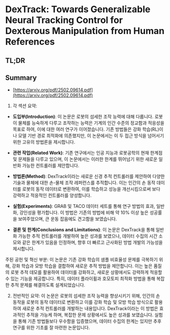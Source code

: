 # DexTrack: Towards Generalizable Neural Tracking Control for Dexterous Manipulation from Human References
## TL;DR
## Summary
- [https://arxiv.org/pdf/2502.09614.pdf](https://arxiv.org/pdf/2502.09614.pdf)

1. 각 섹션 요약:

- **도입부(Introduction)**: 이 논문은 로봇의 섬세한 조작 능력에 대해 다룹니다. 로봇이 물체를 능숙하게 다루고 조작하는 능력은 기계의 인간 수준의 정교함과 적응성을 목표로 하여, 이에 대한 여러 연구가 이어졌습니다. 기존 방법들은 강화 학습(RL)이나 모델 기반 경로 최적화에 의존했지만, 이 논문에서는 이 두 접근 방식을 넘어서기 위한 고유의 방법론을 제시합니다.

- **관련 작업(Related Work)**: 기존 연구에서는 인공 지능과 로봇공학의 현재 한계점 및 문제들을 다루고 있으며, 이 논문에서는 이러한 한계를 뛰어넘기 위한 새로운 일반화 가능한 컨트롤러를 제안합니다.

- **방법론(Method)**: DexTrack이라는 새로운 신경 추적 컨트롤러를 제안하여 다양한 기술과 물체에 대한 손-물체 조작 레퍼런스를 추적합니다. 이는 인간의 손 동작 데이터를 로봇의 동작 데이터로 변환하여, 이를 학습하고 성능을 개선시킴으로써 보다 강력하고 적응적인 컨트롤러를 양성합니다.

- **실험(Experiments)**: GRAB 및 TACO 데이터 세트를 통해 연구 방법의 효과, 일반화, 강인성을 평가합니다. 이 방법은 기존의 방법에 비해 약 10% 이상 높은 성공률을 보여주었으며, 큰 운동 잡음에도 견고함을 보였습니다.

- **결론 및 한계(Conclusions and Limitations)**: 이 논문은 DexTrack을 통해 일반화 가능한 추적 컨트롤러를 개발하여 높은 성과를 보였으나, 데이터 수집의 시간 소모와 같은 한계가 있음을 인정하며, 향후 더 빠르고 근사화된 방법 개발의 가능성을 제시합니다.

주된 공헌 및 혁신 부분:
이 논문은 기존 강화 학습의 샘플 비효율성 문제를 극복하기 위해, 강화 학습과 모방 학습을 결합하여 새로운 추적 방법을 제안합니다. 이는 높은 품질의 로봇 추적 데모를 활용하여 데이터를 강화하고, 새로운 상황에서도 강력하게 적응할 수 있는 기능을 제공합니다. 특히, 데이터 플라이휠과 호모토피 최적화 방법을 통해 복잡한 추적 문제를 해결하도록 설계되었습니다.

2. 전반적인 요약:
이 논문은 로봇의 섬세한 조작 능력을 향상시키기 위해, 인간의 손 동작을 로봇의 동작 데이터로 변환하고 이를 강화 학습 및 모방 학습 방식으로 활용하여 새로운 추적 컨트롤러를 개발하는 내용입니다. DexTrack이라는 이 방법은 효과적인 추적을 가능케 하며, 복잡한 문제 상황에서도 높은 성과를 보였습니다. 실험을 통해 기존 방법들보다 우수함을 입증했으며, 데이터 수집의 한계는 있지만 추후 연구를 위한 기초를 잘 마련한 논문입니다.